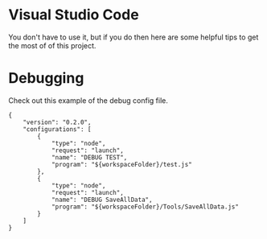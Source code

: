 # Visual Studio Code
You don't have to use it, but if you do then here are some 
helpful tips to get the most of of this project.


# Debugging
Check out this example of the debug config file.

    {
        "version": "0.2.0",
        "configurations": [
            {
                "type": "node",
                "request": "launch",
                "name": "DEBUG TEST",
                "program": "${workspaceFolder}/test.js"
            },
            {
                "type": "node",
                "request": "launch",
                "name": "DEBUG SaveAllData",
                "program": "${workspaceFolder}/Tools/SaveAllData.js"
            }
        ]
    }